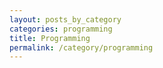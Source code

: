 ```yaml
---
layout: posts_by_category
categories: programming 
title: Programming 
permalink: /category/programming
---
```

